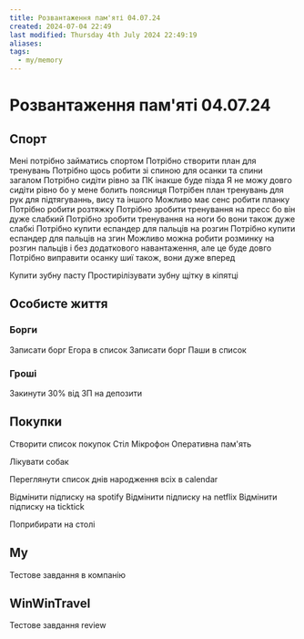 ```yaml
---
title: Розвантаження пам'яті 04.07.24
created: 2024-07-04 22:49
last modified: Thursday 4th July 2024 22:49:19
aliases: 
tags:
  - my/memory
---
```

# Розвантаження пам'яті 04.07.24

## Спорт 

Мені потрібно займатись спортом
Потрібно створити план для тренувань
Потрібно щось робити зі спиною для осанки та спини загалом
Потрібно сидіти рівно за ПК інакше буде пізда
Я не можу довго сидіти рівно бо у мене болить поясниця
Потрібен план тренувань для рук для підтягуваннь, вису та іншого
Можливо має сенс робити планку
Потрібно робити розтяжку
Потрібно зробити тренування на пресс бо він дуже слабкий
Потрібно зробити тренування на ноги бо вони також дуже слабкі
Потрібно купити еспандер для пальців на розгин
Потрібно купити еспандер для пальців на згин
Можливо можна робити розминку на розгин пальців і без додаткового навантаження, але це буде довго
Потрібно виправити осанку шиї також, вони дуже вперед

Купити зубну пасту
Простирілізувати зубну щітку в кіпятці


## Особисте життя

### Борги

Записати борг Егора в список
Записати борг Паши в список

### Гроші

Закинути 30% від ЗП на депозити

## Покупки

Створити список покупок
Стіл
Мікрофон
Оперативна пам'ять



Лікувати собак

Переглянути список днів народження всіх в calendar

Відмінити підписку на spotify
Відмінити підписку на netflix
Відмінити підписку на ticktick



Поприбирати на столі



## My

Тестове завдання в компанію

## WinWinTravel

Тестове завдання review


